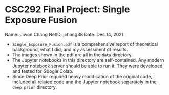 # CSC292 Final Project: Single Exposure Fusion

Name: Jiwon Chang
NetID: jchang38
Date: Dec 14, 2021

* `Single_Exposure_Fusion.pdf` is a comprehensive report of theoretical background, what I did, and my assessment of results.
* The images shown in the pdf are all in the `data` directory.
* The Jupyter notebooks in this directory are self-contained. Any modern Jupyter notebook server should be able to run it. They were developed and tested for Google Colab.
* Since Deep Prior required heavy modification of the original code, I included all related code and the Jupyter notebook separately in the `deep prior` directory. 
